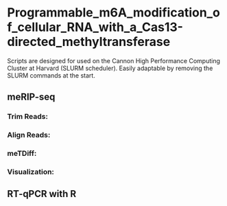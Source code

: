 # Programmable_m6A_modification_of_cellular_RNA_with_a_Cas13-directed_methyltransferase

Scripts are designed for used on the Cannon High Performance Computing Cluster at Harvard (SLURM scheduler). Easily adaptable by removing the SLURM commands at the start.

## meRIP-seq

### Trim Reads:

### Align Reads:

### meTDiff:

### Visualization:

## RT-qPCR with R 

